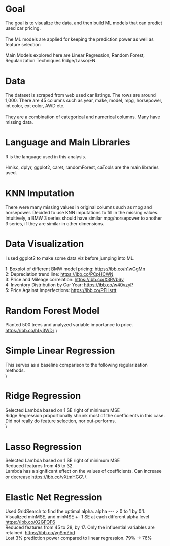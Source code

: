 # Goal
The goal is to visualize the data, and then build ML models that can predict used car pricing. \
\
The ML models are applied for keeping the prediction power as well as feature selection\
\
Main Models explored here are Linear Regression, Random Forest, Regularization Techniques Ridge/Lasso/EN.

# Data
The dataset is scraped from web used car listings. The rows are around 1,000. There are 45 columns such as year, make, model, mpg, horsepower, int color, ext color, AWD etc.\
\
They are a combination of categorical and numerical columns. Many have missing data.

# Language and Main Libraries
R is the language used in this analysis.\
\
Hmisc, dplyr, ggplot2, caret, randomForest, caTools are the main libraries used.

# KNN Imputation
There were many missing values in original columns such as mpg and horsepower. Decided to use KNN imputations to fill in the missing values.
Intuitively, a BMW 3 series should have similar mpg/horsepower to another 3 series, if they are similar in other dimensions.

# Data Visualization
I used ggplot2 to make some data viz before jumping into ML.\
\
1: Boxplot of different BMW model pricing:  https://ibb.co/n1wCgMn \
2: Depreciation trend line:  https://ibb.co/PCpHCWN  \
3: Price and Mileage correlation:  https://ibb.co/X3RVb6y \
4: Inventory Distribution by Car Year:  https://ibb.co/w40vzyP \
5: Price Against Imperfections:  https://ibb.co/PFHsrtt

# Random Forest Model
Planted 500 trees and analyzed variable importance to price. https://ibb.co/hLy3WDr \

# Simple Linear Regression
This serves as a baseline comparison to the following regularization methods.\
\
# Ridge Regression
Selected Lambda based on 1 SE right of minimum MSE\
Ridge Regression proportionally shrunk most of the coefficients in this case.\
Did not really do feature selection, nor out-performs.\
\
# Lasso Regression
Selected Lambda based on 1 SE right of minimum MSE\
Reduced features from 45 to 32.\
Lambda has a significant effect on the values of coefficients. Can increase or decrease https://ibb.co/vXtmHGG\
\
# Elastic Net Regression
Used GridSearch to find the optimal alpha. alpha --- > 0 to 1 by 0.1.\
Visualized minMSE, and minMSE +- 1 SE at each different alpha level https://ibb.co/02GFQF6 \
Reduced features from 45 to 28, by 17. Only the influential variables are retained. https://ibb.co/ygSmZbd \
Lost 3% prediction power compared to linear regression. 79% -> 76%



